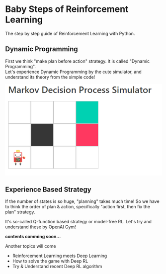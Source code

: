 # Baby Steps of Reinforcement Learning

The step by step guide of Reinforcement Learning with Python.

## Dynamic Programming

First we think "make plan before action" strategy. It is called "Dynamic Programming".  
Let's experience Dynamic Programming by the cute simulator, and understand its theory from the simple code!

![dp.png](./doc/dp.png)

## Experience Based Strategy

If the number of states is so huge, "planning" takes much time! So we have to think the order of plan & action, specifically "action first, then fix the plan" strategy.

It's so-called Q-function based strategy or model-free RL. Let's try and understand these by [OpenAI Gym](https://github.com/openai/gym)!

**contents comming soon...**

Another topics will come

* Reinforcement Learning meets Deep Learning
* How to solve the game with Deep RL
* Try & Understand recent Deep RL algorithm
